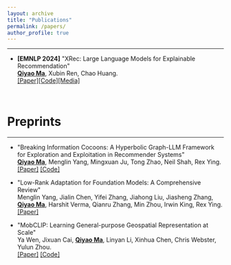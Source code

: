 ```yaml
---
layout: archive
title: "Publications"
permalink: /papers/
author_profile: true
---
```


---

* **[EMNLP 2024]** "XRec: Large Language Models for Explainable Recommendation"\
  **<u>Qiyao Ma</u>**, Xubin Ren, Chao Huang.\
  [[Paper]](https://arxiv.org/abs/2406.02377)[[Code]](https://github.com/HKUDS/XRec)[[Media]](https://mp.weixin.qq.com/s/SNIAPbtSV6F76WYJNTkbRQ)

&nbsp;
# Preprints
---

* "Breaking Information Cocoons: A Hyperbolic Graph-LLM Framework for Exploration and Exploitation in Recommender Systems"\
  **<u>Qiyao Ma</u>**, Menglin Yang, Mingxuan Ju, Tong Zhao, Neil Shah, Rex Ying.\
  [[Paper]](https://arxiv.org/abs/2411.13865) [[Code]](https://github.com/Martin-qyma/HERec)

* "Low-Rank Adaptation for Foundation Models: A Comprehensive Review"\
  Menglin Yang, Jialin Chen, Yifei Zhang, Jiahong Liu, Jiasheng Zhang, **<u>Qiyao Ma</u>**, Harshit Verma, Qianru Zhang, Min Zhou, Irwin King, Rex Ying.\
  [[Paper]](https://arxiv.org/abs/2501.00365)

* "MobCLIP: Learning General-purpose Geospatial Representation at Scale"\
  Ya Wen, Jixuan Cai, **<u>Qiyao Ma</u>**, Linyan Li, Xinhua Chen, Chris Webster, Yulun Zhou.\
  [[Paper]](https://arxiv.org/abs/2506.01297) [[Code]](https://github.com/ylzhouchris/MobCLIP)